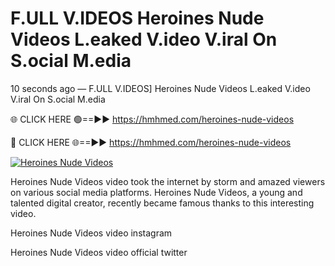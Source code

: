 # F.ULL V.IDEOS Heroines Nude Videos L.eaked V.ideo V.iral On S.ocial M.edia

10 seconds ago — F.ULL V.IDEOS] Heroines Nude Videos L.eaked V.ideo V.iral On S.ocial M.edia

🌐 CLICK HERE 🟢==►► https://hmhmed.com/heroines-nude-videos

🔴 CLICK HERE 🌐==►► https://hmhmed.com/heroines-nude-videos

[![Heroines Nude Videos](https://i.imgur.com/dJHk4Zq.gif)](https://hmhmed.com/heroines-nude-videos)

Heroines Nude Videos video took the internet by storm and amazed viewers on various social media platforms. Heroines Nude Videos, a young and talented digital creator, recently became famous thanks to this interesting video.

Heroines Nude Videos video instagram

Heroines Nude Videos video official twitter